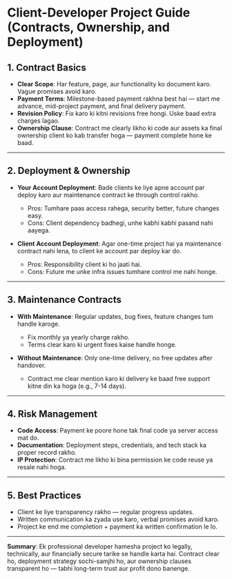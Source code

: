 # Client-Developer Project Guide (Contracts, Ownership, and Deployment)

## 1. Contract Basics

* **Clear Scope**: Har feature, page, aur functionality ko document karo. Vague promises avoid karo.
* **Payment Terms**: Milestone-based payment rakhna best hai — start me advance, mid-project payment, and final delivery payment.
* **Revision Policy**: Fix karo ki kitni revisions free hongi. Uske baad extra charges lagao.
* **Ownership Clause**: Contract me clearly likho ki code aur assets ka final ownership client ko kab transfer hoga — payment complete hone ke baad.

---

## 2. Deployment & Ownership

* **Your Account Deployment**: Bade clients ke liye apne account par deploy karo aur maintenance contract ke through control rakho.

  * Pros: Tumhare paas access rahega, security better, future changes easy.
  * Cons: Client dependency badhegi, unhe kabhi kabhi pasand nahi aayega.
* **Client Account Deployment**: Agar one-time project hai ya maintenance contract nahi lena, to client ke account par deploy kar do.

  * Pros: Responsibility client ki ho jaati hai.
  * Cons: Future me unke infra issues tumhare control me nahi honge.

---

## 3. Maintenance Contracts

* **With Maintenance**: Regular updates, bug fixes, feature changes tum handle karoge.

  * Fix monthly ya yearly charge rakho.
  * Terms clear karo ki urgent fixes kaise handle honge.
* **Without Maintenance**: Only one-time delivery, no free updates after handover.

  * Contract me clear mention karo ki delivery ke baad free support kitne din ka hoga (e.g., 7-14 days).

---

## 4. Risk Management

* **Code Access**: Payment ke poore hone tak final code ya server access mat do.
* **Documentation**: Deployment steps, credentials, and tech stack ka proper record rakho.
* **IP Protection**: Contract me likho ki bina permission ke code reuse ya resale nahi hoga.

---

## 5. Best Practices

* Client ke liye transparency rakho — regular progress updates.
* Written communication ka zyada use karo, verbal promises avoid karo.
* Project ke end me completion + payment ka written confirmation le lo.

---

**Summary**: Ek professional developer hamesha project ko legally, technically, aur financially secure tarike se handle karta hai. Contract clear ho, deployment strategy sochi-samjhi ho, aur ownership clauses transparent ho — tabhi long-term trust aur profit dono banenge.

